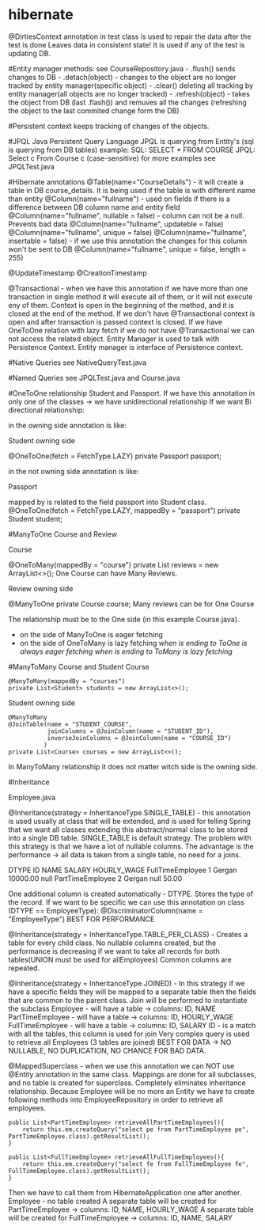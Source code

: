 # hibernate

@DirtiesContext annotation in test class is used to repair the data after the test is done
Leaves data in consistent state! It is used if any of the test is updating DB.

#Entity manager methods: 
    see CourseRepository.java
    - .flush() sends changes to DB
    - .detach(object) - changes to the object are no longer tracked by entity manager(specific object)
    - .clear() deleting all tracking by entity manager(all objects are no longer tracked)
    - .refresh(object) - takes the object from DB (last .flash()) and remuves all the changes (refreshing the object to the last commited change form the DB)

#Persistent context
keeps tracking of changes of the objects.

#JPQL
Java Persistent Query Language
JPQL is querying from Entity's (sql is querying from DB tables)
example:
SQL: SELECT * FROM COURSE
JPQL: Select c From Course c (case-sensitive)
for more examples see JPQLTest.java

#Hibernate annotations
@Table(name="CourseDetails") - it will create a table in DB course_details. It is being used if the table is with different name than entity
@Column(name="fullname") - used on fields if there is a difference between DB column name and entity field
@Column(name="fullname", nullable = false) - column can not be a null. Prevents bad data
@Column(name="fullname", updateble = false)
@Column(name="fullname", unique = false)
@Column(name="fullname", insertable = false) - if we use this annotation the changes for this column won't be sent to DB
@Column(name="fullname", unique = false, length = 255)

@UpdateTimestamp
@CreationTimestamp

@Transactional - when we have this annotation if we have more than one transaction in single method it will 
execute all of them, or it will not execute eny of them. Context is open in the beginning of the method, and it is 
closed at the end of the method. If we don't have @Transactional context is open and after transaction is passed context
is closed. If we have OneToOne relation with lazy fetch if we do not have @Transactional we can not access
the related object. Entity Manager is used to talk with Persistence Context. Entity manager is interface of Persistence
context.

#Native Queries
see NativeQueryTest.java

#Named Queries
see JPQLTest.java and Course.java

#OneToOne relationship
Student and Passport. If we have this annotation in only one of the classes -> we have unidirectional relationship
If we want Bi directional relationship:

in the owning side annotation is like:

Student owning side

@OneToOne(fetch = FetchType.LAZY)
private Passport passport;

in the not owning side annotation is like:

Passport 

mapped by is related to the field passport into Student class.
@OneToOne(fetch = FetchType.LAZY, mappedBy = "passport")
private Student student;

#ManyToOne
Course and Review

Course

@OneToMany(mappedBy = "course")
private List<Review> reviews = new ArrayList<>();
One Course can have Many Reviews.

Review owning side

@ManyToOne
private Course course;
Many reviews can be for One Course

The relationship must be to the One side (in this example Course.java).
  - on the side of ManyToOne is eager fetching
  - on the side of OneToMany is lazy fetching
*when is ending to ToOne is always eager fetching*
*when is ending to ToMany is lazy fetching*

#ManyToMany
Course and Student
Course

    @ManyToMany(mappedBy = "courses")
    private List<Student> students = new ArrayList<>();

Student owning side

    @ManyToMany
    @JoinTable(name = "STUDENT_COURSE",
               joinColumns = @JoinColumn(name = "STUDENT_ID"),
               inverseJoinColumns = @JoinColumn(name = "COURSE_ID")
              )         
    private List<Course> courses = new ArrayList<>();

In ManyToMany relationship it does not matter witch side is the owning side.

#Inheritance

Employee.java

@Inheritance(strategy = InheritanceType.SINGLE_TABLE) - this annotation is used usually at class that will be extended,
and is used for telling Spring that we want all classes extending this abstract/normal class to be stored into a single
DB table. SINGLE_TABLE is default strategy. The problem with this strategy is that we have a lot of nullable columns.
The advantage is the performance -> all data is taken from a single table, no need for a joins. 

DTYPE	            ID	NAME	SALARY	    HOURLY_WAGE
FullTimeEmployee	1	Gergan	10000.00	null
PartTimeEmployee	2	Gergan	null	    50.00

One additional column is created automatically - DTYPE. Stores the type of the record.
If we want to be specific we can use this annotation on class (DTYPE == EmployeeType):
@DiscriminatorColumn(name = "EmployeeType")
BEST FOR PERFORMANCE

@Inheritance(strategy = InheritanceType.TABLE_PER_CLASS) - Creates a table for every child class. No nullable columns 
created, but the performance is decreasing if we want to take all records for both tables(UNION must be used for allEmployees)
Common columns are repeated.

@Inheritance(strategy = InheritanceType.JOINED) - In this strategy if we have a specific fields they will be mapped to 
a separate table then the fields that are common to the parent class. Join will be performed to instantiate the subclass
Employee - will have a table -> columns: ID, NAME
PartTimeEmployee - will have a table -> columns: ID, HOURLY_WAGE
FullTimeEmployee - will have a table -> columns: ID, SALARY
ID - is a match with all the tables, this column is used for join
Very complex query is used to retrieve all Employees (3 tables are joined)
BEST FOR DATA -> NO NULLABLE, NO DUPLICATION, NO CHANCE FOR BAD DATA.

@MappedSuperclass - when we use this annotation we can NOT use @Entity annotation in the same class. Mappings are done
for all subclasses, and no table is created for superclass. Completely eliminates inheritance relationship. 
Because Employee will be no more an Entity we have to create following methods into EmployeeRepository in order to 
retrieve all employees.

    public List<PartTimeEmployee> retrieveAllPartTimeEmployees(){
        return this.em.createQuery("select pe from PartTimeEmployee pe", PartTimeEmployee.class).getResultList();
    }

    public List<FullTimeEmployee> retrieveAllFullTimeEmployees(){
        return this.em.createQuery("select fe from FullTimeEmployee fe", FullTimeEmployee.class).getResultList();
    }

Then we have to call them from HibernateApplication one after another.
Employee - no table created
A separate table will be created for PartTimeEmployee -> columns: ID, NAME, HOURLY_WAGE
A separate table will be created for FullTimeEmployee -> columns: ID, NAME, SALARY
